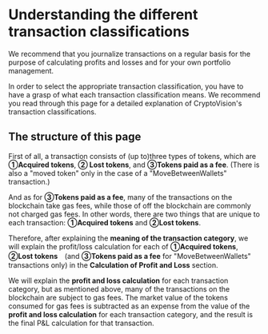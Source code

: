 # Understanding the different transaction classifications

We recommend that you journalize transactions on a regular basis for the purpose of calculating profits and losses and for your own portfolio management.

<!-- ![](../../assets/img/transaction-journal-ja-1.png) -->

In order to select the appropriate transaction classification, you have to have a grasp of what each transaction classification means.
We recommend you read through this page for a detailed explanation of CryptoVision's transaction classifications.

## The structure of this page

First of all, a transaction consists of (up to)three types of tokens, which are **①Acquired tokens**, **② Lost tokens**, and **③Tokens paid as a fee**. (There is also a "moved token" only in the case of a "MoveBetweenWallets" transaction.)

And as for **③Tokens paid as a fee**, many of the transactions on the blockchain take gas fees, while those of off the blockchain are commonly not charged gas fees. In other words, there are two things that are unique to each transaction: **①Acquired tokens** and **②Lost tokens**.

Therefore, after explaining the **meaning of the transaction category**, we will explain the profit/loss calculation for each of **①Acquired tokens**, **②Lost tokens**　(and **③Tokens paid as a fee** for "MoveBetweenWallets" transactions only) in the **Calculation of Profit and Loss** section.

We will explain the **profit and loss calculation** for each transaction category, but as mentioned above, many of the transactions on the blockchain are subject to gas fees.
The market value of the tokens consumed for gas fees is subtracted as an expense from the value of the **profit and loss calculation** for each transaction category, and the result is the final P&L calculation for that transaction.



